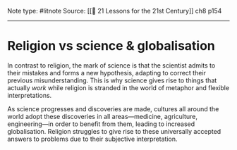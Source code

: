 Note type: #litnote
Source: [[📖 21 Lessons for the 21st Century]] ch8 p154

---
# Religion vs science & globalisation
In contrast to religion, the mark of science is that the scientist admits to their mistakes and forms a new hypothesis, adapting to correct their previous misunderstanding. This is why science gives rise to things that actually *work* while religion is stranded in the world of metaphor and flexible interpretations.

As science progresses and discoveries are made, cultures all around the world adopt these discoveries in all areas—medicine, agriculture, engineering—in order to benefit from them, leading to increased globalisation. Religion struggles to give rise to these universally accepted answers to problems due to their subjective interpretation.